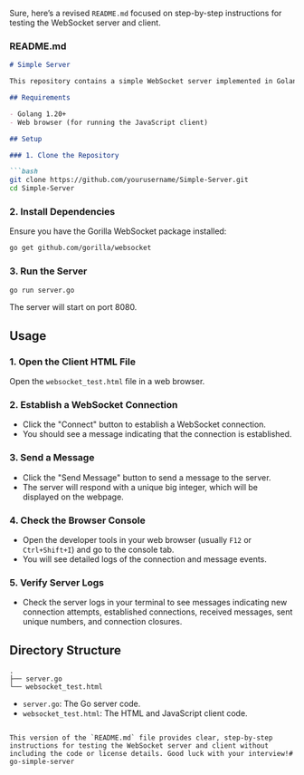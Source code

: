Sure, here’s a revised `README.md` focused on step-by-step instructions for testing the WebSocket server and client.

### README.md

```markdown
# Simple Server

This repository contains a simple WebSocket server implemented in Golang that generates unique big integers for each WebSocket connection. A JavaScript client is also provided to connect to the server and receive these unique big integers.

## Requirements

- Golang 1.20+
- Web browser (for running the JavaScript client)

## Setup

### 1. Clone the Repository

```bash
git clone https://github.com/yourusername/Simple-Server.git
cd Simple-Server
```

### 2. Install Dependencies

Ensure you have the Gorilla WebSocket package installed:

```bash
go get github.com/gorilla/websocket
```

### 3. Run the Server

```bash
go run server.go
```

The server will start on port 8080.

## Usage

### 1. Open the Client HTML File

Open the `websocket_test.html` file in a web browser.

### 2. Establish a WebSocket Connection

- Click the "Connect" button to establish a WebSocket connection.
- You should see a message indicating that the connection is established.

### 3. Send a Message

- Click the "Send Message" button to send a message to the server.
- The server will respond with a unique big integer, which will be displayed on the webpage.

### 4. Check the Browser Console

- Open the developer tools in your web browser (usually `F12` or `Ctrl+Shift+I`) and go to the console tab.
- You will see detailed logs of the connection and message events.

### 5. Verify Server Logs

- Check the server logs in your terminal to see messages indicating new connection attempts, established connections, received messages, sent unique numbers, and connection closures.

## Directory Structure

```plaintext
.
├── server.go
└── websocket_test.html
```

- `server.go`: The Go server code.
- `websocket_test.html`: The HTML and JavaScript client code.
```

This version of the `README.md` file provides clear, step-by-step instructions for testing the WebSocket server and client without including the code or license details. Good luck with your interview!# go-simple-server
